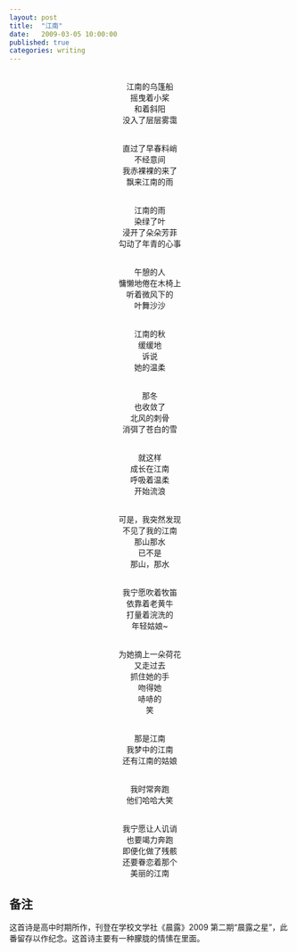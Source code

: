 ```yaml
---
layout: post
title:  "江南"
date:   2009-03-05 10:00:00
published: true
categories: writing
---
```


<center><br/>
江南的乌篷船<br/>
摇曳着小桨<br/>
和着斜阳<br/>
没入了层层雾霭<br/><br/>

 

直过了早春料峭<br/>
不经意间<br/>
我赤裸裸的来了<br/>
飘来江南的雨<br/><br/>

 

江南的雨<br/>
染绿了叶<br/>
浸开了朵朵芳菲<br/> 
勾动了年青的心事<br/><br/>

 

午憩的人<br/>
慵懒地倦在木椅上<br/> 
听着微风下的<br/>
叶舞沙沙<br/><br/>

 

江南的秋<br/>
缓缓地<br/>
诉说<br/>
她的温柔<br/><br/>

 

那冬<br/>
也收敛了<br/>
北风的刺骨<br/>
消弭了苍白的雪<br/><br/>

 

就这样<br/>
成长在江南<br/>
呼吸着温柔<br/>
开始流浪<br/><br/>

 
可是，我突然发现<br/>
不见了我的江南<br/>
那山那水<br/>
已不是<br/>
那山，那水<br/><br/>

 

我宁愿吹着牧笛<br/>
依靠着老黄牛<br/>
打量着浣洗的<br/>
年轻姑娘~<br/><br/>

 

为她摘上一朵荷花<br/>
又走过去<br/>
抓住她的手<br/>
吻得她<br/>
哧哧的<br/>
笑<br/><br/>

 
那是江南<br/>
我梦中的江南<br/> 
还有江南的姑娘<br/><br/>

 

我时常奔跑<br/>
他们哈哈大笑<br/><br/>

我宁愿让人讥诮<br/>
也要竭力奔跑<br/>
即便化做了残骸<br/>
还要眷恋着那个<br/>
美丽的江南<br/>

</center>

## 备注

这首诗是高中时期所作，刊登在学校文学社《晨露》2009 第二期“晨露之星”，此番留存以作纪念。这首诗主要有一种朦胧的情愫在里面。